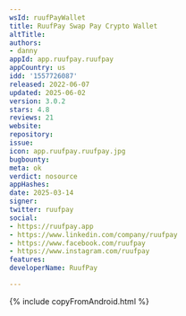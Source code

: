 ```yaml
---
wsId: ruufPayWallet
title: RuufPay Swap Pay Crypto Wallet
altTitle: 
authors:
- danny
appId: app.ruufpay.ruufpay
appCountry: us
idd: '1557726087'
released: 2022-06-07
updated: 2025-06-02
version: 3.0.2
stars: 4.8
reviews: 21
website: 
repository: 
issue: 
icon: app.ruufpay.ruufpay.jpg
bugbounty: 
meta: ok
verdict: nosource
appHashes: 
date: 2025-03-14
signer: 
twitter: ruufpay
social:
- https://ruufpay.app
- https://www.linkedin.com/company/ruufpay
- https://www.facebook.com/ruufpay
- https://www.instagram.com/ruufpay
features: 
developerName: RuufPay

---
```


{% include copyFromAndroid.html %}
